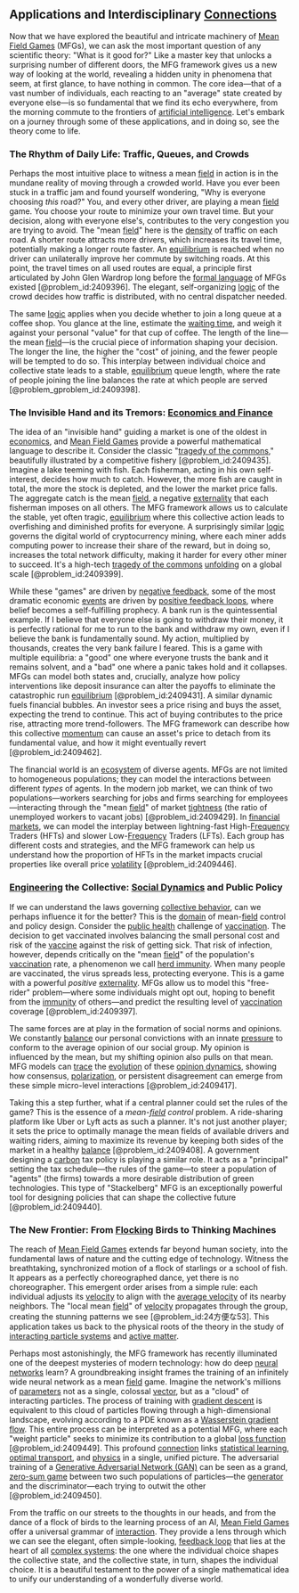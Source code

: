 ## Applications and Interdisciplinary [Connections](@article_id:193345)

Now that we have explored the beautiful and intricate machinery of [Mean Field Games](@article_id:136529) (MFGs), we can ask the most important question of any scientific theory: "What is it good for?" Like a master key that unlocks a surprising number of different doors, the MFG framework gives us a new way of looking at the world, revealing a hidden unity in phenomena that seem, at first glance, to have nothing in common. The core idea—that of a vast number of individuals, each reacting to an "average" state created by everyone else—is so fundamental that we find its echo everywhere, from the morning commute to the frontiers of [artificial intelligence](@article_id:267458). Let's embark on a journey through some of these applications, and in doing so, see the theory come to life.

### The Rhythm of Daily Life: Traffic, Queues, and Crowds

Perhaps the most intuitive place to witness a mean [field](@article_id:151652) in action is in the mundane reality of moving through a crowded world. Have you ever been stuck in a traffic jam and found yourself wondering, "Why is everyone choosing *this* road?" You, and every other driver, are playing a mean [field](@article_id:151652) game. You choose your route to minimize your own travel time. But your decision, along with everyone else's, contributes to the very congestion you are trying to avoid. The "mean [field](@article_id:151652)" here is the [density](@article_id:140340) of traffic on each road. A shorter route attracts more drivers, which increases its travel time, potentially making a longer route faster. An [equilibrium](@article_id:144554) is reached when no driver can unilaterally improve her commute by switching roads. At this point, the travel times on all used routes are equal, a principle first articulated by John Glen Wardrop long before the [formal language](@article_id:153144) of MFGs existed [@problem_id:2409396]. The elegant, self-organizing [logic](@article_id:266330) of the crowd decides how traffic is distributed, with no central dispatcher needed.

The same [logic](@article_id:266330) applies when you decide whether to join a long queue at a coffee shop. You glance at the line, estimate the [waiting time](@article_id:274485), and weigh it against your personal "value" for that cup of coffee. The length of the line—the mean [field](@article_id:151652)—is the crucial piece of information shaping your decision. The longer the line, the higher the "cost" of joining, and the fewer people will be tempted to do so. This interplay between individual choice and collective state leads to a stable, [equilibrium](@article_id:144554) queue length, where the rate of people joining the line balances the rate at which people are served [@problem_gproblem_id:2409398].

### The Invisible Hand and its Tremors: [Economics and Finance](@article_id:139616)

The idea of an "invisible hand" guiding a market is one of the oldest in [economics](@article_id:271560), and [Mean Field Games](@article_id:136529) provide a powerful mathematical language to describe it. Consider the classic "[tragedy of the commons](@article_id:191532)," beautifully illustrated by a competitive fishery [@problem_id:2409435]. Imagine a lake teeming with fish. Each fisherman, acting in his own self-interest, decides how much to catch. However, the more fish are caught in total, the more the stock is depleted, and the lower the market price falls. The aggregate catch is the mean [field](@article_id:151652), a negative [externality](@article_id:189381) that each fisherman imposes on all others. The MFG framework allows us to calculate the stable, yet often tragic, [equilibrium](@article_id:144554) where this collective action leads to overfishing and diminished profits for everyone. A surprisingly similar [logic](@article_id:266330) governs the digital world of cryptocurrency mining, where each miner adds computing power to increase their share of the reward, but in doing so, increases the total network difficulty, making it harder for every other miner to succeed. It's a high-tech [tragedy of the commons](@article_id:191532) [unfolding](@article_id:197475) on a global scale [@problem_id:2409399].

While these "games" are driven by [negative feedback](@article_id:138125), some of the most dramatic economic [events](@article_id:175929) are driven by [positive feedback loops](@article_id:202211), where belief becomes a self-fulfilling prophecy. A bank run is the quintessential example. If I believe that everyone else is going to withdraw their money, it is perfectly rational for me to run to the bank and withdraw my own, even if I believe the bank is fundamentally sound. My action, multiplied by thousands, creates the very bank failure I feared. This is a game with multiple equilibria: a "good" one where everyone trusts the bank and it remains solvent, and a "bad" one where a panic takes hold and it collapses. MFGs can model both states and, crucially, analyze how policy interventions like deposit insurance can alter the payoffs to eliminate the catastrophic run [equilibrium](@article_id:144554) [@problem_id:2409431]. A similar dynamic fuels financial bubbles. An investor sees a price rising and buys the asset, expecting the trend to continue. This act of buying contributes to the price rise, attracting more trend-followers. The MFG framework can describe how this collective [momentum](@article_id:138659) can cause an asset's price to detach from its fundamental value, and how it might eventually revert [@problem_id:2409462].

The financial world is an [ecosystem](@article_id:135973) of diverse agents. MFGs are not limited to homogeneous populations; they can model the interactions between different *types* of agents. In the modern job market, we can think of two populations—workers searching for jobs and firms searching for employees—interacting through the "mean [field](@article_id:151652)" of market [tightness](@article_id:155496) (the ratio of unemployed workers to vacant jobs) [@problem_id:2409429]. In [financial markets](@article_id:142343), we can model the interplay between lightning-fast High-[Frequency](@article_id:264036) Traders (HFTs) and slower Low-[Frequency](@article_id:264036) Traders (LFTs). Each group has different costs and strategies, and the MFG framework can help us understand how the proportion of HFTs in the market impacts crucial properties like overall price [volatility](@article_id:266358) [@problem_id:2409446].

### [Engineering](@article_id:275179) the Collective: [Social Dynamics](@article_id:143804) and Public Policy

If we can understand the laws governing [collective behavior](@article_id:146002), can we perhaps influence it for the better? This is the [domain](@article_id:274630) of mean-[field](@article_id:151652) control and policy design. Consider the [public health](@article_id:273370) challenge of [vaccination](@article_id:152885). The decision to get vaccinated involves balancing the small personal cost and risk of the [vaccine](@article_id:145152) against the risk of getting sick. That risk of infection, however, depends critically on the "mean [field](@article_id:151652)" of the population's [vaccination](@article_id:152885) rate, a phenomenon we call [herd immunity](@article_id:138948). When many people are vaccinated, the virus spreads less, protecting everyone. This is a game with a powerful *positive* [externality](@article_id:189381). MFGs allow us to model this "free-rider" problem—where some individuals might opt out, hoping to benefit from the [immunity](@article_id:157015) of others—and predict the resulting level of [vaccination](@article_id:152885) coverage [@problem_id:2409397].

The same forces are at play in the formation of social norms and opinions. We constantly [balance](@article_id:169031) our personal convictions with an innate [pressure](@article_id:141669) to conform to the average opinion of our social group. My opinion is influenced by the mean, but my shifting opinion also pulls on that mean. MFG models can [trace](@article_id:148773) the [evolution](@article_id:143283) of these [opinion dynamics](@article_id:137103), showing how consensus, [polarization](@article_id:157624), or persistent disagreement can emerge from these simple micro-level interactions [@problem_id:2409417].

Taking this a step further, what if a central planner could set the rules of the game? This is the essence of a *mean-[field](@article_id:151652) control* problem. A ride-sharing platform like Uber or Lyft acts as such a planner. It's not just another player; it sets the price to optimally manage the mean fields of available drivers and waiting riders, aiming to maximize its revenue by keeping both sides of the market in a healthy [balance](@article_id:169031) [@problem_id:2409408]. A government designing a [carbon](@article_id:149718) tax policy is playing a similar role. It acts as a "principal" setting the tax schedule—the rules of the game—to steer a population of "agents" (the firms) towards a more desirable distribution of green technologies. This type of "Stackelberg" MFG is an exceptionally powerful tool for designing policies that can shape the collective future [@problem_id:2409440].

### The New Frontier: From [Flocking](@article_id:266094) Birds to Thinking Machines

The reach of [Mean Field Games](@article_id:136529) extends far beyond human society, into the fundamental laws of nature and the cutting edge of technology. Witness the breathtaking, synchronized motion of a flock of starlings or a school of fish. It appears as a perfectly choreographed dance, yet there is no choreographer. This emergent order arises from a simple rule: each individual adjusts its [velocity](@article_id:170308) to align with the [average velocity](@article_id:267155) of its nearby neighbors. The "local mean [field](@article_id:151652)" of [velocity](@article_id:170308) propagates through the group, creating the stunning patterns we see [@problem_id:24方便な53]. This application takes us back to the physical roots of the theory in the study of [interacting particle systems](@article_id:180957) and [active matter](@article_id:185675).

Perhaps most astonishingly, the MFG framework has recently illuminated one of the deepest mysteries of modern technology: how do deep [neural networks](@article_id:144417) learn? A groundbreaking insight frames the training of an infinitely wide neural network as a mean [field](@article_id:151652) game. Imagine the network's millions of [parameters](@article_id:173606) not as a single, colossal [vector](@article_id:176819), but as a "cloud" of interacting particles. The process of training with [gradient descent](@article_id:145448) is equivalent to this cloud of particles flowing through a high-dimensional landscape, evolving according to a PDE known as a [Wasserstein gradient flow](@article_id:189152). This entire process can be interpreted as a potential MFG, where each "weight particle" seeks to minimize its contribution to a global [loss function](@article_id:136290) [@problem_id:2409449]. This profound [connection](@article_id:157984) links [statistical learning](@article_id:268981), [optimal transport](@article_id:195514), and [physics](@article_id:144980) in a single, unified picture. The adversarial training of a [Generative Adversarial Network (GAN)](@article_id:141444) can be seen as a grand, [zero-sum game](@article_id:264817) between two such populations of particles—the [generator](@article_id:152213) and the discriminator—each trying to outwit the other [@problem_id:2409450].

From the traffic on our streets to the thoughts in our heads, and from the dance of a flock of birds to the learning process of an AI, [Mean Field Games](@article_id:136529) offer a universal grammar of [interaction](@article_id:275086). They provide a lens through which we can see the elegant, often simple-looking, [feedback loop](@article_id:273042) that lies at the heart of all [complex systems](@article_id:137572): the one where the individual choice shapes the collective state, and the collective state, in turn, shapes the individual choice. It is a beautiful testament to the power of a single mathematical idea to unify our understanding of a wonderfully diverse world.